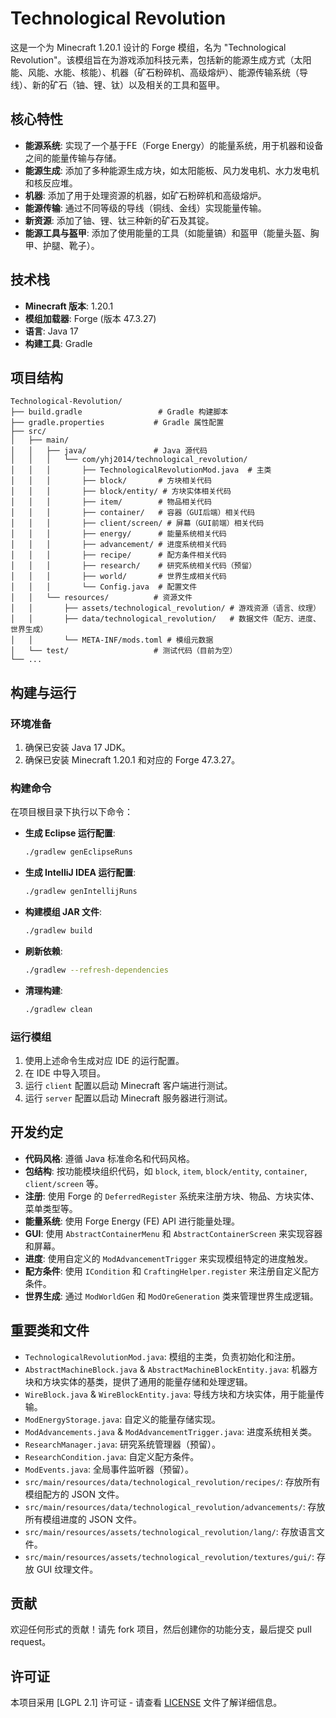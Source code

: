 # Technological Revolution

这是一个为 Minecraft 1.20.1 设计的 Forge 模组，名为 "Technological Revolution"。该模组旨在为游戏添加科技元素，包括新的能源生成方式（太阳能、风能、水能、核能）、机器（矿石粉碎机、高级熔炉）、能源传输系统（导线）、新的矿石（铀、锂、钛）以及相关的工具和盔甲。

## 核心特性

- **能源系统**: 实现了一个基于FE（Forge Energy）的能量系统，用于机器和设备之间的能量传输与存储。
- **能源生成**: 添加了多种能源生成方块，如太阳能板、风力发电机、水力发电机和核反应堆。
- **机器**: 添加了用于处理资源的机器，如矿石粉碎机和高级熔炉。
- **能源传输**: 通过不同等级的导线（铜线、金线）实现能量传输。
- **新资源**: 添加了铀、锂、钛三种新的矿石及其锭。
- **能源工具与盔甲**: 添加了使用能量的工具（如能量镐）和盔甲（能量头盔、胸甲、护腿、靴子）。

## 技术栈

- **Minecraft 版本**: 1.20.1
- **模组加载器**: Forge (版本 47.3.27)
- **语言**: Java 17
- **构建工具**: Gradle

## 项目结构

```
Technological-Revolution/
├── build.gradle                 # Gradle 构建脚本
├── gradle.properties           # Gradle 属性配置
├── src/
│   ├── main/
│   │   ├── java/               # Java 源代码
│   │   │   └── com/yhj2014/technological_revolution/
│   │   │       ├── TechnologicalRevolutionMod.java  # 主类
│   │   │       ├── block/       # 方块相关代码
│   │   │       ├── block/entity/ # 方块实体相关代码
│   │   │       ├── item/        # 物品相关代码
│   │   │       ├── container/   # 容器（GUI后端）相关代码
│   │   │       ├── client/screen/ # 屏幕（GUI前端）相关代码
│   │   │       ├── energy/      # 能量系统相关代码
│   │   │       ├── advancement/ # 进度系统相关代码
│   │   │       ├── recipe/      # 配方条件相关代码
│   │   │       ├── research/    # 研究系统相关代码（预留）
│   │   │       ├── world/       # 世界生成相关代码
│   │   │       └── Config.java  # 配置文件
│   │   └── resources/          # 资源文件
│   │       ├── assets/technological_revolution/ # 游戏资源（语言、纹理）
│   │       ├── data/technological_revolution/   # 数据文件（配方、进度、世界生成）
│   │       └── META-INF/mods.toml # 模组元数据
│   └── test/                   # 测试代码（目前为空）
└── ...
```

## 构建与运行

### 环境准备

1. 确保已安装 Java 17 JDK。
2. 确保已安装 Minecraft 1.20.1 和对应的 Forge 47.3.27。

### 构建命令

在项目根目录下执行以下命令：

- **生成 Eclipse 运行配置**:
  ```bash
  ./gradlew genEclipseRuns
  ```

- **生成 IntelliJ IDEA 运行配置**:
  ```bash
  ./gradlew genIntellijRuns
  ```

- **构建模组 JAR 文件**:
  ```bash
  ./gradlew build
  ```

- **刷新依赖**:
  ```bash
  ./gradlew --refresh-dependencies
  ```

- **清理构建**:
  ```bash
  ./gradlew clean
  ```

### 运行模组

1. 使用上述命令生成对应 IDE 的运行配置。
2. 在 IDE 中导入项目。
3. 运行 `client` 配置以启动 Minecraft 客户端进行测试。
4. 运行 `server` 配置以启动 Minecraft 服务器进行测试。

## 开发约定

- **代码风格**: 遵循 Java 标准命名和代码风格。
- **包结构**: 按功能模块组织代码，如 `block`, `item`, `block/entity`, `container`, `client/screen` 等。
- **注册**: 使用 Forge 的 `DeferredRegister` 系统来注册方块、物品、方块实体、菜单类型等。
- **能量系统**: 使用 Forge Energy (FE) API 进行能量处理。
- **GUI**: 使用 `AbstractContainerMenu` 和 `AbstractContainerScreen` 来实现容器和屏幕。
- **进度**: 使用自定义的 `ModAdvancementTrigger` 来实现模组特定的进度触发。
- **配方条件**: 使用 `ICondition` 和 `CraftingHelper.register` 来注册自定义配方条件。
- **世界生成**: 通过 `ModWorldGen` 和 `ModOreGeneration` 类来管理世界生成逻辑。

## 重要类和文件

- `TechnologicalRevolutionMod.java`: 模组的主类，负责初始化和注册。
- `AbstractMachineBlock.java` & `AbstractMachineBlockEntity.java`: 机器方块和方块实体的基类，提供了通用的能量存储和处理逻辑。
- `WireBlock.java` & `WireBlockEntity.java`: 导线方块和方块实体，用于能量传输。
- `ModEnergyStorage.java`: 自定义的能量存储实现。
- `ModAdvancements.java` & `ModAdvancementTrigger.java`: 进度系统相关类。
- `ResearchManager.java`: 研究系统管理器（预留）。
- `ResearchCondition.java`: 自定义配方条件。
- `ModEvents.java`: 全局事件监听器（预留）。
- `src/main/resources/data/technological_revolution/recipes/`: 存放所有模组配方的 JSON 文件。
- `src/main/resources/data/technological_revolution/advancements/`: 存放所有模组进度的 JSON 文件。
- `src/main/resources/assets/technological_revolution/lang/`: 存放语言文件。
- `src/main/resources/assets/technological_revolution/textures/gui/`: 存放 GUI 纹理文件。

## 贡献

欢迎任何形式的贡献！请先 fork 项目，然后创建你的功能分支，最后提交 pull request。

## 许可证

本项目采用 [LGPL 2.1] 许可证 - 请查看 [LICENSE](LICENSE) 文件了解详细信息。
